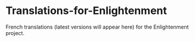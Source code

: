 # Translations-for-Enlightenment
French translations (latest versions will appear here) for the Enlightenment project.
